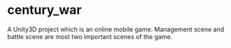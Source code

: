 # century_war

A Unity3D project which is an online mobile game. Management scene and battle scene are most two important scenes of the game.
